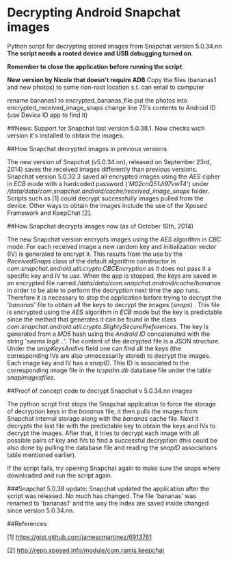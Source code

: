 # Decrypting Android Snapchat images

Python script for decrypting stored images from Snapchat version 5.0.34.nn
 **The script needs a rooted device and USB debugging turned on**.

**Remember to close the application before running the script**.

**New version by Nicole that doesn't require ADB**
Copy the files (bananas1 and new photos) to some non-root location s.t. can email to computer

rename bananas1 to encrypted_bananas_file
put the photos into encrypted_received_image_snaps
change line 75's contents to Android ID (use Device ID app to find it)

##News:
Support for Snapchat last version 5.0.38.1. Now checks wich version it's installed to obtain the images.

##How Snapchat decrypted images in previous versions

The new version of Snapchat (v5.0.34.nn), released on September 23rd, 2014) saves the received images differently than previous versions.
 Snapchat version 5.0.32.3 saved all encrypted images using the _AES_ cipher in _ECB_ mode with a hardcoded password ('_M02cnQ51Ji97vwT4_') under _/data/data/com.snapchat.android/cache/received\_image\_snaps_ folder. Scripts such as [1] could decrypt successfully images pulled from the device. Other ways to obtain the images include the use of the Xposed Framework and KeepChat [2].

##How Snapchat decrypts images now (as of October 10th, 2014)

The new Snapchat version encrypts images using the _AES_ algorithm in _CBC_ mode. For each received image a new random key and initialization vector (IV) is generated to encrypt it.  This results from the use by the  _ReceivedSnaps_ class  of the default algorithm constructor in _com.snapchat.android.util.crypto.CBCEncryption_  as it does not pass it a specific key and IV to use. When the app is stopped, the keys are saved in an encrypted file named _/data/data/com.snapchat.android/cache/bananas_ in order to be able to perform the decryption next time the app runs. Therefore it is necessary to stop the application before trying to decrypt the '_bananas_' file  to obtain all the keys to decrypt the images (_snaps_) . This file is encrypted using the _AES_ algorithm in _ECB_ mode but the key is predictable since the method that generates it can be found in the class _com.snapchat.android.util.crypto.SlightySecurePreferences_. The key is generated from a _MD5_ hash using the _Android ID_ concatenated with the string '_seems legit..._'.
The content of the decrypted file is a JSON structure. Under the _snapKeysAndIvs_  field one can find all the keys (the corresponding IVs are also unnecessarily stored) to decrypt the images. Each image key and IV has a _snapID_. This ID is associated to the corresponding image file in the _tcspahn.db_ database file under the table _snapimagesfiles_.

##Proof of concept code to decrypt Snapchat v 5.0.34.nn images

The python script first  stops the Snapchat application to force the storage of decryption keys in the _bananas_ file, it then pulls the images from Snapchat internal storage along with the _bananas_ cache file.  Next  it decrypts the last file with the predictable key to obtain the keys and IVs to decrypt the images. After that, it tries to decrypt each image with all possible pairs of key and IVs to find a successful decryption (this could be also done by pulling the database file and reading the _snapID_ associations table mentioned earlier).

If the script fails, try opening Snapchat again to make sure the snaps where downloaded and run the script again.

###Snapchat 5.0.38 update:
Snapchat updated the application after the script was released. No much has changed. The file 'bananas' was renamed to 'bananas1' and the way the index are saved inside changed since version 5.0.34.nn.

##References

[1] https://gist.github.com/jamescmartinez/6913761

[2] http://repo.xposed.info/module/com.ramis.keepchat



